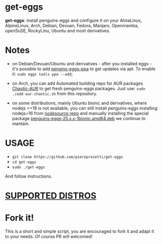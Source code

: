 # get-eggs

**get-eggs**: install penguins-eggs and configure it on your AlmaLinux, AlpineLinux, Arch, Debian, Devuan, Fedora, Manjaro, Openmamba, openSuSE, RockyLinu, Ubuntu and most derivatives.

# Notes
* on Debian/Devuan/Ubuntu and derivatives - after you installed eggs - it's possible to add  [pengins-eggs-ppa](https://github.com/pieroproietti/penguins-eggs-ppa) to get updates via apt. To enable it: `sudo eggs tools ppa --add`;

* on Arch, you can add Automated building repo for AUR packages [Chaotic-AUR](https://aur.chaotic.cx/) to get fresh penguins-eggs packages. Just use: `sudo ./add-aur-chaotic.sh` from this repository.

* on some distributions, mainly Ubuntu bionic and derivatives, where nodejs >=18 is not available, you can still install penguins-eggs installing nodejs=16 from [nodesource repo](https://github.com/nodesource/distributions?tab=readme-ov-file#debian-and-ubuntu-based-distributions) and manually installing  the special package [penguins-eggs-25.x.x-1bionic.amd64.deb](https://penguins-eggs.net/basket/index.php/packages/?p=packages%2Fdebs) we continue to mantain.

# USAGE

* `git clone https://github.com/pieroproietti/get-eggs`
* `cd get-eggs`
* `sudo ./get-eggs`

And follow instructions.

# [SUPPORTED DISTROS](./SUPPORTED-DISTROS.md)

# Fork it!
This is a short and simple script, you are encouraged to fork it and adapt it to your needs. Of course PR will welcomed!